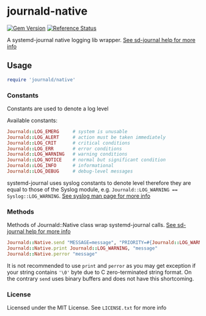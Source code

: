 # journald-native

[![Gem Version](https://badge.fury.io/rb/journald-native.svg)](http://badge.fury.io/rb/journald-native)
[![Reference Status](https://www.versioneye.com/ruby/journald-native/reference_badge.svg)](https://www.versioneye.com/ruby/journald-native/references)

A systemd-journal native logging lib wrapper.
[See sd-journal help for more info](http://www.freedesktop.org/software/systemd/man/sd_journal_print.html)

## Usage

```ruby
require 'journald/native'
```

### Constants

Constants are used to denote a log level

Available constants:

```ruby
Journald::LOG_EMERG     # system is unusable
Journald::LOG_ALERT     # action must be taken immediately
Journald::LOG_CRIT      # critical conditions
Journald::LOG_ERR       # error conditions
Journald::LOG_WARNING   # warning conditions
Journald::LOG_NOTICE    # normal but significant condition
Journald::LOG_INFO      # informational
Journald::LOG_DEBUG     # debug-level messages
```

systemd-journal uses syslog constants to denote level therefore they are equal to those of the Syslog module,
e.g. ```Journald::LOG_WARNING == Syslog::LOG_WARNING```. 
[See syslog man page for more info](http://man7.org/linux/man-pages/man3/syslog.3.html)

### Methods

Methods of Journald::Native class wrap systemd-journal calls. 
[See sd-journal help for more info](http://www.freedesktop.org/software/systemd/man/sd_journal_print.html) 

```ruby
Journald::Native.send "MESSAGE=message", "PRIORITY=#{Journald::LOG_WARNING}"
Journald::Native.print Journald::LOG_WARNING, "message"
Journald::Native.perror "message"
```

It is not recommended to use ```print``` and ```perror``` as you may get exception if your string contains
```'\0'``` byte due to C zero-terminated string format. On the contrary ```send``` uses binary buffers and
does not have this shortcoming.

### License

Licensed under the MIT License. See ```LICENSE.txt``` for more info
